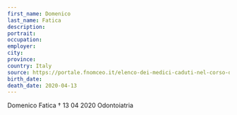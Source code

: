 ```yaml
---
first_name: Domenico
last_name: Fatica
description: 
portrait: 
occupation: 
employer: 
city: 
province: 
country: Italy
source: https://portale.fnomceo.it/elenco-dei-medici-caduti-nel-corso-dellepidemia-di-covid-19/
birth_date: 
death_date: 2020-04-13
---
```


Domenico Fatica † 13 04 2020
Odontoiatria